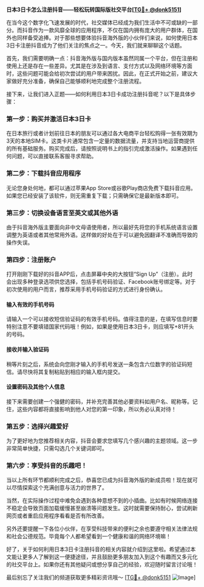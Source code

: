**日本3日卡怎么注册抖音——轻松玩转国际版社交平台[[TG💪+ @donk5151](https://t.me/s/donk5151)]**

在当今这个数字化飞速发展的时代，社交媒体已经成为我们生活中不可或缺的一部分。而抖音作为一款风靡全球的应用程序，不仅在国内拥有庞大的用户群体，在国外也同样备受追捧。对于那些想要体验抖音海外版的小伙伴们来说，如何使用日本3日卡注册抖音成为了他们关注的焦点之一。今天，我们就来聊聊这个话题。

首先，我们需要明确一点：抖音海外版与国内版本虽然同属一个平台，但在注册和使用上还是存在一些差异。尤其是在涉及到语言、支付方式以及网络环境等方面时，这些问题可能会给初次尝试的用户带来困扰。因此，在正式开始之前，建议大家做好充分准备，确保自己能够顺利地完成整个注册流程。

接下来，让我们进入正题——如何利用日本3日卡成功注册抖音呢？以下是具体步骤：

### 第一步：购买并激活日本3日卡

在日本旅行或者计划前往日本的朋友可以通过各大电商平台轻松购得一张有效期为3天的本地SIM卡。这类卡片通常包含一定量的数据流量，并支持当地运营商提供的所有基础服务。购买完成后，请按照说明书上的指引完成激活操作。如果遇到任何问题，可以直接联系客服寻求帮助。

### 第二步：下载抖音应用程序

无论您身处何地，都可以通过苹果App Store或谷歌Play商店免费下载抖音应用。如果您已经安装了该软件，则无需重复下载；只需确保它是最新版本即可。

### 第三步：切换设备语言至英文或其他外语

由于抖音海外版主要面向非中文母语使用者，所以最好先将您的手机系统语言设置调整为英语或者其他常用外语。这样做的好处在于可以避免因翻译不准确而导致的操作失误。

### 第四步：注册账户

打开刚刚下载好的抖音APP后，点击屏幕中央的大按钮“Sign Up”（注册）。此时会出现多种登录选项供您选择，包括手机号码验证、Facebook账号绑定等。对于初次使用的用户而言，推荐采用手机号码验证的方式进行身份确认。

#### 输入有效的手机号码

请输入一个可以接收短信验证码的有效手机号码。值得注意的是，在填写信息时要特别注意不要填错国家代码哦！例如，如果是使用日本3日卡，则应填写+81开头的号码。

#### 接收并输入验证码

稍等片刻之后，系统会向您刚才输入的手机号发送一条包含六位数字的验证码短信。请尽快将其复制粘贴到相应的输入框内提交。

#### 设置密码及其他个人信息

接下来需要创建一个强健的密码，并补充完善其他必要资料如用户名、昵称等。记住，这些内容都将直接影响到他人对您的第一印象，所以务必认真对待！

### 第五步：选择兴趣爱好

为了更好地为您推荐相关内容，抖音会要求您填写几个感兴趣的主题领域。这一步非常简单快捷，只需勾选几个关键词即可。

### 第六步：享受抖音的乐趣吧！

当以上所有环节都顺利完成之后，恭喜您已成为抖音海外版的新成员啦！现在就可以尽情探索这个充满创意与活力的世界了。

当然，在实际操作过程中难免会遇到各种意想不到的小插曲。比如有时候网络连接不稳定会导致页面加载缓慢甚至崩溃等问题发生。这时就需要保持耐心，尝试刷新网页或者重启应用程序看看是否有所改善。

另外还要提醒一下各位小伙伴，在享受科技带来的便利之余也要遵守相关法律法规和社会公德规范。毕竟每个人都希望看到一个健康和谐的网络环境嘛！

好了，关于如何利用日本3日卡注册抖音的相关内容就介绍到这里啦。希望通过本文能让更多人了解到这一便捷途径，并且鼓励更多朋友加入到这个有趣而又多元化的社交平台上。如果你还有其他疑问或想分享自己的经验，欢迎随时留言讨论哦！

最后别忘了关注我们的频道获取更多精彩资讯哦～ [[TG💪+ @donk5151](https://t.me/s/donk5151) ![Image](https://i.postimg.cc/rwNCRYN7/Snipaste-2025-04-30-17-27-05.png)]